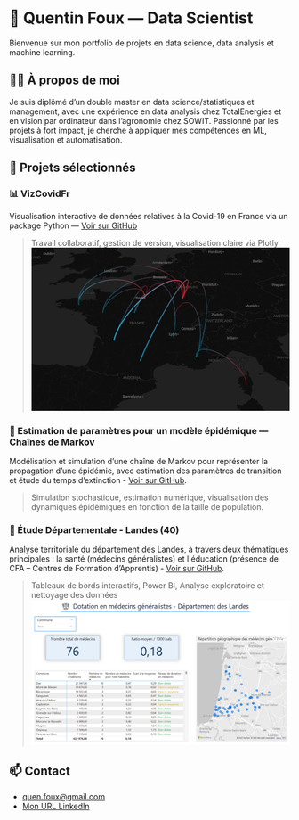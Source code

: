 # 👋 Quentin Foux — Data Scientist

Bienvenue sur mon portfolio de projets en data science, data analysis et machine learning.

## 👨‍💻 À propos de moi
Je suis diplômé d’un double master en data science/statistiques et management, avec une expérience en data analysis chez TotalEnergies et en vision par ordinateur dans l’agronomie chez SOWIT. Passionné par les projets à fort impact, je cherche à appliquer mes compétences en ML, visualisation et automatisation.

## 🧠 Projets sélectionnés

### 📊 VizCovidFr  
Visualisation interactive de données relatives à la Covid-19 en France via un package Python — [Voir sur GitHub](https://github.com/quentinfoux/vizcovidfr)  
> Travail collaboratif, gestion de version, visualisation claire via Plotly
![Carte de transfert](transfer_map.png)

### 🦠 Estimation de paramètres pour un modèle épidémique — Chaînes de Markov
Modélisation et simulation d’une chaîne de Markov pour représenter la propagation d’une épidémie, avec estimation des paramètres de transition et étude du temps d’extinction - [Voir sur GitHub](https://github.com/quentinfoux/EpidemioSimu).
> Simulation stochastique, estimation numérique, visualisation des dynamiques épidémiques en fonction de la taille de population.

### 🌾 Étude Départementale - Landes (40)
Analyse territoriale du département des Landes, à travers deux thématiques principales : la santé (médecins généralistes) et l'éducation (présence de CFA – Centres de Formation d’Apprentis) - [Voir sur GitHub](https://github.com/quentinfoux/Etude_Departement_Landes).
> Tableaux de bords interactifs, Power BI, Analyse exploratoire et nettoyage des données
![Page Santé](sante.png)

## 📫 Contact  
- quen.foux@gmail.com  
- [Mon URL LinkedIn](https://www.linkedin.com/in/quentin-foux-061484218/)
